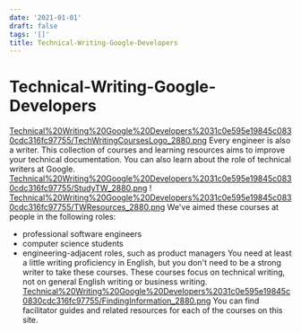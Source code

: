 ```yaml
---
date: '2021-01-01'
draft: false
tags: '[]'
title: Technical-Writing-Google-Developers
---
```


# Technical-Writing-Google-Developers

[Technical%20Writing%20Google%20Developers%2031c0e595e19845c0830cdc316fc97755/TechWritingCoursesLogo_2880.png](Technical%20Writing%20Google%20Developers%2031c0e595e19845c0830cdc316fc97755/TechWritingCoursesLogo_2880.png)
Every engineer is also a writer.
This collection of courses and learning resources aims to improve your technical documentation.
You can also learn about the role of technical writers at Google.
[Technical%20Writing%20Google%20Developers%2031c0e595e19845c0830cdc316fc97755/StudyTW_2880.png](Technical%20Writing%20Google%20Developers%2031c0e595e19845c0830cdc316fc97755/StudyTW_2880.png)
!
[Technical%20Writing%20Google%20Developers%2031c0e595e19845c0830cdc316fc97755/TWResources_2880.png](Technical%20Writing%20Google%20Developers%2031c0e595e19845c0830cdc316fc97755/TWResources_2880.png)
We've aimed these courses at people in the following roles:
- professional software engineers
- computer science students
- engineering-adjacent roles, such as product managers
You need at least a little writing proficiency in English, but you don't need to be a strong writer to take these courses.
These courses focus on technical writing, not on general English writing or business writing.
[Technical%20Writing%20Google%20Developers%2031c0e595e19845c0830cdc316fc97755/FindingInformation_2880.png](Technical%20Writing%20Google%20Developers%2031c0e595e19845c0830cdc316fc97755/FindingInformation_2880.png)
You can find facilitator guides and related resources for each of the courses on this site.

